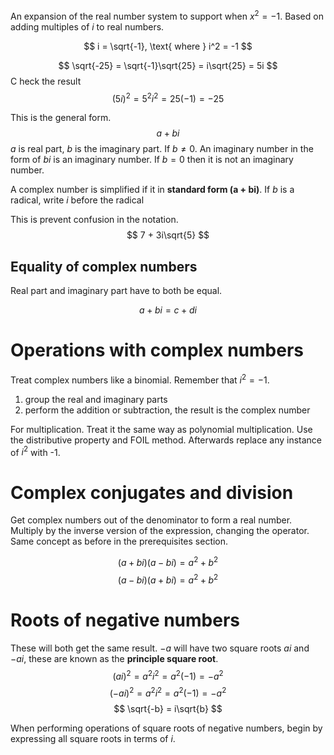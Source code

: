 An expansion of the real number system to support when $x^2 = -1.$ Based on adding multiples of $i$ to real numbers.

$$
i = \sqrt{-1}, \text{ where } i^2 = -1
$$

$$
\sqrt{-25} = \sqrt{-1}\sqrt{25} = i\sqrt{25} = 5i
$$C
heck the result
$$
(5i)^2 = 5^2i^2 = 25(-1) = -25
$$


This is the general form.
$$
a + bi
$$
$a$ is real part, $b$ is the imaginary part. If $b \neq 0$. An imaginary number in the form of $bi$ is an imaginary number. If $b = 0$  then it is not an imaginary number.

A complex number is simplified if it in **standard form (a + bi)**. If $b$ is a radical, write $i$ before the radical

This is prevent confusion in the notation.
$$
7 + 3i\sqrt{5}
$$
## Equality of complex numbers
Real part and imaginary part have to both be equal.

$$
a + bi = c + di
$$

# Operations with complex numbers
Treat complex numbers like a binomial. Remember that $i^2 = -1$.

1. group the real and imaginary parts
2. perform the addition or subtraction, the result is the complex number

For multiplication. Treat it the same way as polynomial multiplication. Use the distributive property and FOIL method. Afterwards replace any instance of $i^2$ with -1.

# Complex conjugates and division
Get complex numbers out of the denominator to form a real number. Multiply by the inverse version of the expression, changing the operator. Same concept as before in the prerequisites section.

$$
(a + bi)(a - bi) = a^2 + b^2
$$
$$
 (a - bi)(a + bi)= a^2 + b^2
$$

# Roots of negative numbers
These will both get the same result. $-a$ will have two square roots $ai$ and $-ai$, these are known as the **principle square root**.
$$
(ai)^2 = a^2i^2 = a^2(-1) = -a^2
$$
$$
(-ai)^2 = a^2 i^2 = a^2(-1) =  -a^2
$$
$$
\sqrt{-b} = i\sqrt{b}
$$

When performing operations of square roots of negative numbers, begin by expressing all square roots in terms of $i$.

